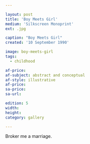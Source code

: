 ```yaml
---

layout: post
title: 'Boy Meets Girl'
medium: 'Silkscreen Monoprint'
ext: .jpg

caption: "Boy Meets Girl"
created: '10 September 1990'

image: boy-meets-girl
tags:
  - childhood

af-price:
af-subject: abstract and conceptual
af-style: illustrative
af-price:
sa-price:
sa-url:

edition: 5
width:
height:
category: gallery

---
```


Broker me a marriage.
